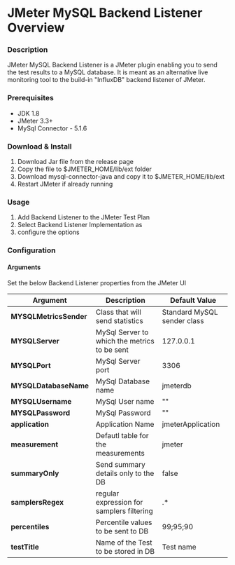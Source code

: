 # JMeter MySQL Backend Listener Overview 

### Description 
JMeter MySQL Backend Listener is a JMeter plugin enabling you to send the test results to a MySQL database. It is meant as an alternative live monitoring tool to the build-in "InfluxDB" backend listener of JMeter. 

### Prerequisites
- JDK 1.8
- JMeter 3.3+
- MySql Connector - 5.1.6

### Download & Install 
1. Download Jar file from the release page
2. Copy the file to $JMETER_HOME/lib/ext folder 
3. Download mysql-connector-java and copy it to $JMETER_HOME/lib/ext
4. Restart JMeter if already running

### Usage
1. Add Backend Listener to the JMeter Test Plan 
2. Select Backend Listener Implementation as 
3. configure the options

### Configuration 

#### Arguments 
Set the below Backend Listener properties from the JMeter UI

| Argument               | Description                                  | Default Value               |
| ---------------------- | -------------------------------------------- | --------------------------- |
| **MYSQLMetricsSender** | Class that will send statistics              | Standard MySQL sender class |
| **MYSQLServer**        | MySql Server to which the metrics to be sent | 127.0.0.1                   |
| **MYSQLPort**          | MySql Server port                            | 3306                        |
| **MYSQLDatabaseName**  | MySql Database name                          | jmeterdb                    |
| **MYSQLUsername**      | MySql User name                              | ""                          |
| **MYSQLPassword**      | MySql Password                               | ""                          |
| **application**        | Application Name                             | jmeterApplication           |
| **measurement**        | Defautl table for the measurements           | jmeter                      |
| **summaryOnly**        | Send summary details only to the DB          | false                       |
| **samplersRegex**      | regular expression for samplers filtering    | .*                          |
| **percentiles**        | Percentile values to be sent to DB           | 99;95;90                    |
| **testTitle**          | Name of the Test to be stored in DB          | Test name                   |
